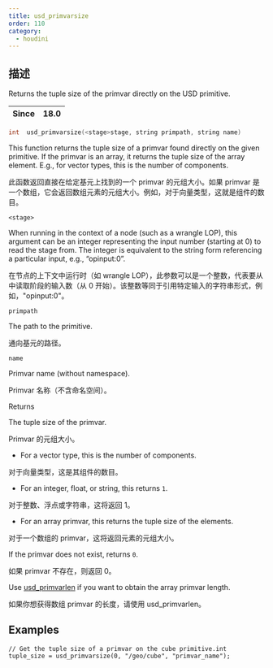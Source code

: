 ```yaml
---
title: usd_primvarsize
order: 110
category:
  - houdini
---
```

    
## 描述

Returns the tuple size of the primvar directly on the USD primitive.

| Since | 18.0 |
| ----- | ---- |

```c
int  usd_primvarsize(<stage>stage, string primpath, string name)
```

This function returns the tuple size of a primvar found directly on the given
primitive. If the primvar is an array, it returns the tuple size of the array
element. E.g., for vector types, this is the number of components.

此函数返回直接在给定基元上找到的一个 primvar 的元组大小。如果 primvar
是一个数组，它会返回数组元素的元组大小。例如，对于向量类型，这就是组件的数目。

`<stage>`

When running in the context of a node (such as a wrangle LOP), this argument
can be an integer representing the input number (starting at 0) to read the
stage from. The integer is equivalent to the string form referencing a
particular input, e.g., “opinput:0”.

在节点的上下文中运行时（如 wrangle
LOP），此参数可以是一个整数，代表要从中读取阶段的输入数（从 0 开始）。该整数等同于引用特定输入的字符串形式，例如，"opinput:0"。

`primpath`

The path to the primitive.

通向基元的路径。

`name`

Primvar name (without namespace).

Primvar 名称（不含命名空间）。

Returns

The tuple size of the primvar.

Primvar 的元组大小。

- For a vector type, this is the number of components.

对于向量类型，这是其组件的数目。

- For an integer, float, or string, this returns `1`.

对于整数、浮点或字符串，这将返回 1。

- For an array primvar, this returns the tuple size of the elements.

对于一个数组的 primvar，这将返回元素的元组大小。

If the primvar does not exist, returns `0`.

如果 primvar 不存在，则返回 0。

Use [usd_primvarlen](usd_primvarlen.html "Returns the length of the array
primvar directly on the USD primitive.") if you want to obtain the array
primvar length.

如果你想获得数组 primvar 的长度，请使用 usd_primvarlen。

## Examples

    // Get the tuple size of a primvar on the cube primitive.int tuple_size = usd_primvarsize(0, "/geo/cube", "primvar_name");
